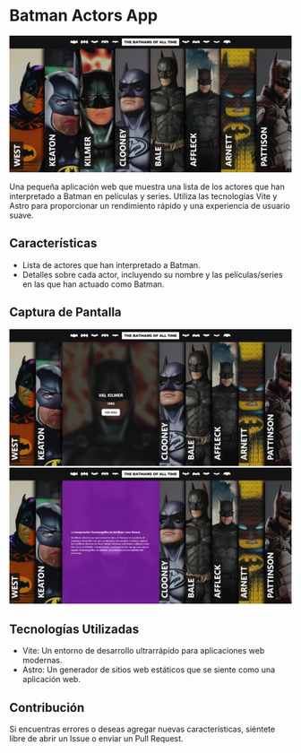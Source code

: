 # Batman Actors App

![Captura de pantalla](./public/app-screenshot.png)

Una pequeña aplicación web que muestra una lista de los actores que han interpretado a Batman en películas y series. Utiliza las tecnologías Vite y Astro para proporcionar un rendimiento rápido y una experiencia de usuario suave.

## Características

- Lista de actores que han interpretado a Batman.
- Detalles sobre cada actor, incluyendo su nombre y las películas/series en las que han actuado como Batman.

## Captura de Pantalla

![Captura de pantalla de la aplicación](./public/app-screenshot-2.png)
![Captura de pantalla de la aplicación](./public/app-screenshot-3.png)

## Tecnologías Utilizadas

- Vite: Un entorno de desarrollo ultrarrápido para aplicaciones web modernas.
- Astro: Un generador de sitios web estáticos que se siente como una aplicación web.

## Contribución

Si encuentras errores o deseas agregar nuevas características, siéntete libre de abrir un Issue o enviar un Pull Request.
